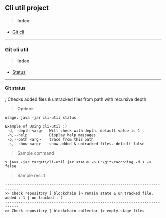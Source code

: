 ## Cli util project  

> #### Index

- <a href="#git">Git cli</a>

---  

<div id="git"></div>

### Git cli util

> #### Index  

- <a href="#git-status">Status</a>  

---  

<div id="git-status"></div>  

#### Git status  
; Checks added files & untracked files from path with recursive depth

> Options

```
usage: java -jar cli-util status

Example of Using cli-util :)
 -d,--depth <arg>   Will check with depth. default value is 1
 -h,--help          Display help messages
 -p,--path <arg>    trace from this path
 -s,--show <arg>    show added & untracked files. default false
```  

> Sample command

```
$ java -jar target\cli-util.jar status -p C:\git\zaccoding -d 1 -s false
```  

> Sample result  

```
----------------------------------------------------------------------------
>> Check repository [ blockchain ]> remain state & un tracked file. added : 1 | un tracked : 2
----------------------------------------------------------------------------
>> Check repository [ blockchain-collector ]> empty stage files
```  








